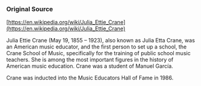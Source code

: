 ### Original Source
[https://en.wikipedia.org/wiki/Julia_Ettie_Crane](https://en.wikipedia.org/wiki/Julia_Ettie_Crane)

Julia Ettie Crane (May 19, 1855 – 1923), also known as Julia Etta Crane, was an American music educator, and the first person to set up a school, the Crane School of Music, specifically for the training of public school music teachers. She is among the most important figures in the history of American music education. Crane was a student of Manuel García.

Crane was inducted into the Music Educators Hall of Fame in 1986.
